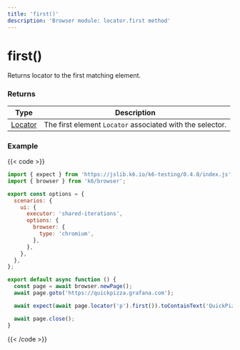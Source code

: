 ```yaml
---
title: 'first()'
description: 'Browser module: locator.first method'
---
```


# first()

Returns locator to the first matching element.

### Returns

| Type                                                                                   | Description                                               |
| -------------------------------------------------------------------------------------- | --------------------------------------------------------- |
| [Locator](https://grafana.com/docs/k6/<K6_VERSION>/javascript-api/k6-browser/locator/) | The first element `Locator` associated with the selector. |

### Example

{{< code >}}

```javascript
import { expect } from 'https://jslib.k6.io/k6-testing/0.4.0/index.js';
import { browser } from 'k6/browser';

export const options = {
  scenarios: {
    ui: {
      executor: 'shared-iterations',
      options: {
        browser: {
          type: 'chromium',
        },
      },
    },
  },
};

export default async function () {
  const page = await browser.newPage();
  await page.goto('https://quickpizza.grafana.com');

  await expect(await page.locator('p').first()).toContainText('QuickPizza');

  await page.close();
}
```

{{< /code >}}
